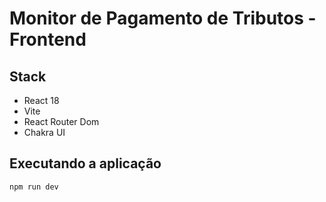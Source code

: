 # Monitor de Pagamento de Tributos - Frontend

## Stack

* React 18
* Vite
* React Router Dom
* Chakra UI

## Executando a aplicação

`npm run dev`